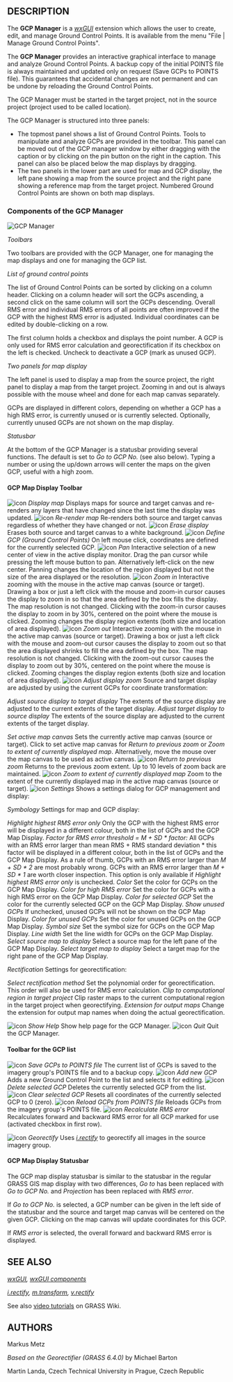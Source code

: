 
## DESCRIPTION

The **GCP Manager** is a *[wxGUI](wxGUI.html)*
extension which allows the user to create, edit, and manage
Ground Control Points. It is available from the menu
"File | Manage Ground Control Points".

The **GCP Manager** provides an interactive graphical interface to
manage and analyze Ground Control Points. A backup copy of the initial
POINTS file is always maintained and updated only on request (Save GCPs
to POINTS file). This guarantees that accidental changes are not
permanent and can be undone by reloading the Ground Control Points.

The GCP Manager must be started in the target project, not in the
source project (project used to be called location).

The GCP Manager is structured into three panels:

* The topmost panel shows a list of Ground Control Points. Tools to
  manipulate and analyze GCPs are provided in the toolbar. This panel can
  be moved out of the GCP manager window by either dragging with the
  caption or by clicking on the pin button on the right in the caption.
  This panel can also be placed below the map displays by dragging.
* The two panels in the lower part are used for map and GCP display,
  the left pane showing a map from the source project and the right
  pane showing a reference map from the target project. Numbered Ground
  Control Points are shown on both map displays.

### Components of the GCP Manager

![GCP Manager](wxGUI_gcp_frame.jpg)

*Toolbars*

Two toolbars are provided with the GCP Manager, one for managing the map
displays and one for managing the GCP list.

*List of ground control points*

The list of Ground Control Points can be sorted by clicking on a column
header. Clicking on a column header will sort the GCPs ascending, a
second click on the same column will sort the GCPs descending. Overall
RMS error and individual RMS errors of all points are often improved if
the GCP with the highest RMS error is adjusted. Individual coordinates
can be edited by double-clicking on a row.

The first column holds a checkbox and displays the point number. A GCP
is only used for RMS error calculation and georectification if its
checkbox on the left is checked. Uncheck to deactivate a GCP (mark as
unused GCP).

*Two panels for map display*

The left panel is used to display a map from the source project, the
right panel to display a map from the target project. Zooming in and
out is always possible with the mouse wheel and done for each map canvas
separately.

GCPs are displayed in different colors, depending on whether a GCP has
a high RMS error, is currently unused or is currently selected. Optionally,
currently unused GCPs are not shown on the map display.

*Statusbar*

At the bottom of the GCP Manager is a statusbar providing several
functions. The default is set to *Go to GCP No.* (see also below).
Typing a number or using the up/down arrows will center the maps on the
given GCP, useful with a high zoom.

#### GCP Map Display Toolbar

![icon](icons/show.png)
*Display map*
Displays maps for source and target canvas and re-renders any layers
that have changed since the last time the display was updated.
![icon](icons/layer-redraw.png)
*Re-render map*
Re-renders both source and target canvas regardless of whether they
have changed or not.
![icon](icons/erase.png)
*Erase display*
Erases both source and target canvas to a white background.
![icon](icons/gcp-create.png)
*Define GCP (Ground Control Points)*
On left mouse click, coordinates are defined for the currently
selected GCP.
![icon](icons/pan.png)
*Pan*
Interactive selection of a new center of view in the active
display monitor. Drag the pan cursor while pressing the left mouse
button to pan. Alternatively left-click on the new center. Panning
changes the location of the region displayed but not the size of the
area displayed or the resolution.
![icon](icons/zoom-in.png)
*Zoom in*
Interactive zooming with the mouse in the active map canvas (source
or target). Drawing a box or just a left click with the mouse and zoom-in
cursor causes the display to zoom in so that the area defined by the box
fills the display. The map resolution is not changed. Clicking with the
zoom-in cursor causes the display to zoom in by 30%, centered on the
point where the mouse is clicked. Zooming changes the display region
extents (both size and location of area displayed).
![icon](icons/zoom-out.png)
*Zoom out*
Interactive zooming with the mouse in the active map canvas (source
or target). Drawing a box or just a left click with the mouse and zoom-out
cursor causes the display to zoom out so that the area displayed
shrinks to fill the area defined by the box. The map resolution is not
changed. Clicking with the zoom-out cursor causes the display to zoom
out by 30%, centered on the point where the mouse is clicked. Zooming
changes the display region extents (both size and location of area
displayed).
![icon](icons/zoom-more.png)
*Adjust display zoom*
Source and target display are adjusted by using the current GCPs for
coordinate transformation:

*Adjust source display to target display*
The extents of the source display are adjusted to the current
extents of the target display.
*Adjust target display to source display*
The extents of the source display are adjusted to the current
extents of the target display.

*Set active map canvas*
Sets the currently active map canvas (source or target). Click
to set active map canvas for *Return to previous zoom* or
*Zoom to extent of currently displayed map*. Alternatively, move
the mouse over the map canvas to be used as active canvas.
![icon](icons/zoom-last.png)
*Return to previous zoom*
Returns to the previous zoom extent. Up to 10 levels of zoom back are
maintained.
![icon](icons/zoom-extent.png)
*Zoom to extent of currently displayed map*
Zoom to the extent of the currently displayed map in the active map
canvas (source or target).
![icon](icons/settings.png)
*Settings*
Shows a settings dialog for GCP management and display:

*Symbology*
Settings for map and GCP display:

*Highlight highest RMS error only*
Only the GCP with the highest RMS error will be displayed in
a different colour, both in the list of GCPs and the GCP Map Display.
*Factor for RMS error threshold = M + SD \* factor:*
All GCPs with an RMS error larger than mean RMS + RMS standard
deviation \* this factor will be displayed in a different colour,
both in the list of GCPs and the GCP Map Display. As a rule of
thumb, GCPs with an RMS error larger than *M + SD \* 2* are
most probably wrong. GCPs with an RMS error larger than
*M + SD \* 1* are worth closer inspection. This option is
only available if *Highlight highest RMS error only* is
unchecked.
*Color*
Set the color for GCPs on the GCP Map Display.
*Color for high RMS error*
Set the color for GCPs with a high RMS error on the GCP Map
Display.
*Color for selected GCP*
Set the color for the currently selected GCP on the GCP Map
Display.
*Show unused GCPs*
If unchecked, unused GCPs will not be shown on the GCP Map
Display.
*Color for unused GCPs*
Set the color for unused GCPs on the GCP Map Display.
*Symbol size*
Set the symbol size for GCPs on the GCP Map Display.
*Line width*
Set the line width for GCPs on the GCP Map Display.
*Select source map to display*
Select a source map for the left pane of the GCP Map Display.
*Select target map to display*
Select a target map for the right pane of the GCP Map Display.

*Rectification*
Settings for georectification:

*Select rectification method*
Set the polynomial order for georectification. This order will
also be used for RMS error calculation.
*Clip to computational region in target project*
Clip raster maps to the current computational region in the
target project when georectifying.
*Extension for output maps*
Change the extension for output map names when doing the actual
georectification.

![icon](icons/help.png)
*Show Help*
Show help page for the GCP Manager.
![icon](icons/quit.png)
*Quit*
Quit the GCP Manager.

#### Toolbar for the GCP list

![icon](icons/gcp-save.png)
*Save GCPs to POINTS file*
The current list of GCPs is saved to the imagery group's POINTS file
and to a backup copy.
![icon](icons/gcp-add.png)
*Add new GCP*
Adds a new Ground Control Point to the list and selects it for editing.
![icon](icons/gcp-delete.png)
*Delete selected GCP*
Deletes the currently selected GCP from the list.
![icon](icons/gcp-remove.png)
*Clear selected GCP*
Resets all coordinates of the currently selected GCP to 0 (zero).
![icon](icons/reload.png)
*Reload GCPs from POINTS file*
Reloads GCPs from the imagery group's POINTS file.
![icon](icons/gcp-rms.png)
*Recalculate RMS error*
Recalculates forward and backward RMS error for all GCP marked for
use (activated checkbox in first row).

![icon](icons/georectify.png)
*Georectify*
Uses *[i.rectify](i.rectify.html)* to georectify
all images in the source imagery group.

#### GCP Map Display Statusbar

The GCP map display statusbar is similar to the statusbar in the regular
GRASS GIS map display with two differences, *Go to* has been
replaced with *Go to GCP No.* and *Projection* has been
replaced with *RMS error*.

If *Go to GCP No.* is selected, a GCP number can be given in the
left side of the statusbar and the source and target map canvas will be
centered on the given GCP. Clicking on the map canvas will update
coordinates for this GCP.

If *RMS error* is selected, the overall forward and backward RMS
error is displayed.

## SEE ALSO

*[wxGUI](wxGUI.html),
[wxGUI components](wxGUI.components.html)*

*[i.rectify](i.rectify.html),
[m.transform](m.transform.html),
[v.rectify](v.rectify.html)*

See also [video
tutorials](https://grasswiki.osgeo.org/wiki/WxGUI/Video_tutorials#Georectifier) on GRASS Wiki.

## AUTHORS

Markus Metz

*Based on the Georectifier (GRASS 6.4.0)* by Michael Barton

Martin Landa, Czech Technical University in Prague, Czech Republic
